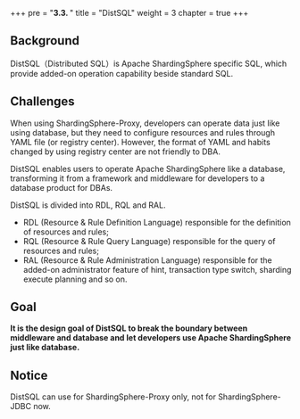+++
pre = "<b>3.3. </b>"
title = "DistSQL"
weight = 3
chapter = true
+++

## Background

DistSQL（Distributed SQL）is Apache ShardingSphere specific SQL, which provide added-on operation capability beside standard SQL.

## Challenges

When using ShardingSphere-Proxy, developers can operate data just like using database, but they need to configure resources and rules through YAML file (or registry center).
However, the format of YAML and habits changed by using registry center are not friendly to DBA.

DistSQL enables users to operate Apache ShardingSphere like a database, transforming it from a framework and middleware for developers to a database product for DBAs.

DistSQL is divided into RDL, RQL and RAL.

 - RDL (Resource & Rule Definition Language) responsible for the definition of resources and rules;
 - RQL (Resource & Rule Query Language) responsible for the query of resources and rules;
 - RAL (Resource & Rule Administration Language) responsible for the added-on administrator feature of hint, transaction type switch, sharding execute planning and so on.

## Goal

**It is the design goal of DistSQL to break the boundary between middleware and database and let developers use Apache ShardingSphere just like database.**

## Notice

DistSQL can use for ShardingSphere-Proxy only, not for ShardingSphere-JDBC now.
